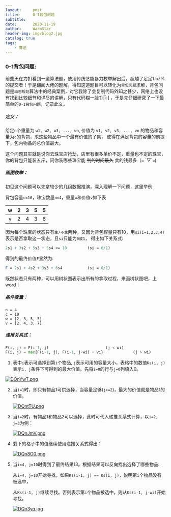 ```yaml
---
layout:     post   				    
title:      0-1背包问题				
subtitle:   
date:       2020-11-19 				
author:     WarmStar
header-img: img/blog2.jpg 	
catalog: true 				
tags:							
    - 算法
---
```




### 0-1背包问题:

前些天在力扣看到一道算法题，使用传统艺能暴力枚举解出后，超越了足足1.57%的提交者！于是翻阅大佬的题解，得知这道题目可以转化为`背包问题`求解，背包问题是`动态规划`算法中的经典案例，对它我除了会复制代码外知之甚少，网络上也没有找到比较细节和详尽的讲解，只有代码糊一脸 ͡[๏̯͡๏]  ，于是先仔细研究了一下最简单的`0-1背包问题`，记录此文。

##### 定义：

给定`n`个重量为 `w1, w2, w3, ..., wn`, 价值为 `v1, v2, v3, ..., vn` 的物品和容量为`c`的背包，求这些物品中一个最有价值的子集， 使得在满足背包的容量的前提下，包内物品的总价值最大。

这个问题其实就是说你去珠宝店抢劫，店里有很多单价不定，重量也不定的珠宝，你的背包只能装五斤，问你装哪些珠宝能 ~~判的时间最久~~ 卖的钱最多（๑ `▽´๑) 

##### 画图枚举：

初见这个问题可以先拿较少的几组数据推演，深入理解一下问题，这里举例:

背包容量`c=10`，珠宝数量`n=4`，重量`w`和价值`v`如下表

|  w   |  2   |  3   |  5   |  5   |
| :--: | :--: | :--: | :--: | :--: |
|  v   |  2   |  4   |  3   |  6   |

因为每个珠宝的状态只有`拿/不拿`两种，又因为背包容量只有10，用`si(i=1,2,3,4)`表示是否拿取这一状态，且`si`只能为`0或1`， 得出如下关系式:

```mathematica
2s1 + 3s2 + 5s3 + 5s4 <= 10			(si = 0/1)
```

得到的最终价值`F`显然为:

```mathematica
F = 2s1 + 4s2 + 3s3 + 6s4			(si = 0/1)
```

既然状态只有两种，可以用树状图表示出所有的拿取过程，来画树状图吧，上word！







##### 条件变量：

```
n = 4
c = 10
w = [2, 3, 5, 5]
v = [2, 4, 3, 7]
```

##### 递推关系式：

```python
F(i, j) = F(i-1, j)							(j < wi)
F(i, j) = max{F(i-1, j), F(i-1, j-wi) + vi}				(j > wi)
```







1. 表中`i`表示可选择到第`i`个物品,  `j`表示可用的容量大小，表格中的数值`Ks(i, j)`表示`i, j`条件下可得到的最大价值。先将`i=0`的行与`j=0`列填入0。

[![DQnYwT.png](https://s3.ax1x.com/2020/11/20/DQnYwT.png)](https://imgchr.com/i/DQnYwT)

2. 当`i=1`时，即只有物品1可供选择，当容量足够(`j>=2`)，最大的价值就是物品1的价值。

   [![DQntTU.png](https://s3.ax1x.com/2020/11/20/DQntTU.png)](https://imgchr.com/i/DQntTU)

3. 当`i=2`时，有物品1和物品2可以选择，此时可代入递推关系式计算，以`i=2, j=3`为例：

   [![DQnJmV.png](https://s3.ax1x.com/2020/11/20/DQnJmV.png)](https://imgchr.com/i/DQnJmV)

4. 剩下的格子中的值继续使用递推关系式得出：

   [![DQn8O0.png](https://s3.ax1x.com/2020/11/20/DQn8O0.png)](https://imgchr.com/i/DQn8O0)

5. 当`i=4, j=10`时得到了最终结果13。根据结果可以反向找出选择了哪些物品:

   从`i=4, j=10`开始寻找，如果`Ks(i-1, j) == Ks(i, j)`，说明第`i`个物品没有被选中，

   从`Ks(i-1, j)`继续寻找。否则表示第`i`个物品被选中，则从`Ks(i-1, j-wi)`开始寻找。

   [![DQn3yq.jpg](https://s3.ax1x.com/2020/11/20/DQn3yq.jpg)](https://imgchr.com/i/DQn3yq)

   

